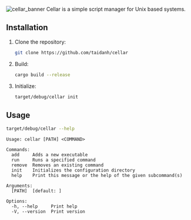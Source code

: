 ![cellar_banner](https://github.com/taidanh/cellar/assets/65222208/6224f5df-1c1d-4ce7-9ce7-6ba1aac91be0)
Cellar is a simple script manager for Unix based systems.

## Installation
1. Clone the repository:
   ```bash
   git clone https://github.com/taidanh/cellar
   ```
2. Build:
   ```bash
   cargo build --release
   ```
3. Initialize:
   ```bash
   target/debug/cellar init
   ```

## Usage
```bash
target/debug/cellar --help
```

```
Usage: cellar [PATH] <COMMAND>

Commands:
  add     Adds a new executable
  run     Runs a specified command
  remove  Removes an existing command
  init    Initializes the configuration directory
  help    Print this message or the help of the given subcommand(s)

Arguments:
  [PATH]  [default: ]

Options:
  -h, --help     Print help
  -V, --version  Print version
```

